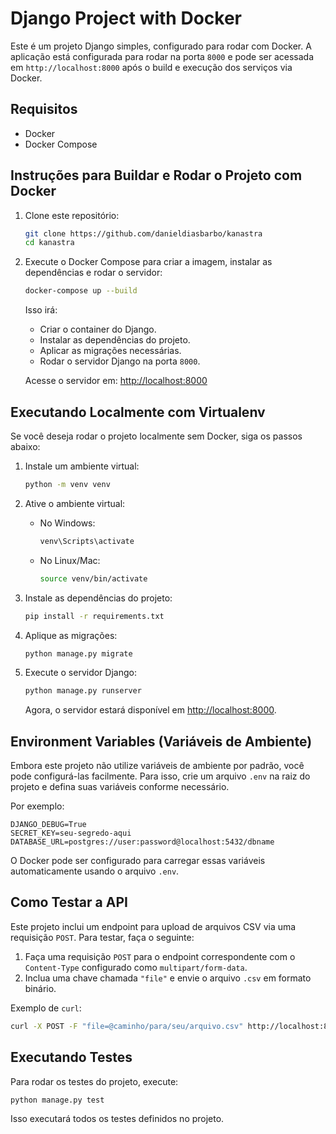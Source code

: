 # Django Project with Docker

Este é um projeto Django simples, configurado para rodar com Docker. A aplicação está configurada para rodar na porta `8000` e pode ser acessada em `http://localhost:8000` após o build e execução dos serviços via Docker.

## Requisitos

- Docker
- Docker Compose

## Instruções para Buildar e Rodar o Projeto com Docker

1. Clone este repositório:
   ```bash
   git clone https://github.com/danieldiasbarbo/kanastra
   cd kanastra
   ```

2. Execute o Docker Compose para criar a imagem, instalar as dependências e rodar o servidor:
   ```bash
   docker-compose up --build
   ```

   Isso irá:
   - Criar o container do Django.
   - Instalar as dependências do projeto.
   - Aplicar as migrações necessárias.
   - Rodar o servidor Django na porta `8000`.

   Acesse o servidor em: [http://localhost:8000](http://localhost:8000)

## Executando Localmente com Virtualenv

Se você deseja rodar o projeto localmente sem Docker, siga os passos abaixo:

1. Instale um ambiente virtual:
   ```bash
   python -m venv venv
   ```

2. Ative o ambiente virtual:
   - No Windows:
     ```bash
     venv\Scripts\activate
     ```
   - No Linux/Mac:
     ```bash
     source venv/bin/activate
     ```

3. Instale as dependências do projeto:
   ```bash
   pip install -r requirements.txt
   ```

4. Aplique as migrações:
   ```bash
   python manage.py migrate
   ```

5. Execute o servidor Django:
   ```bash
   python manage.py runserver
   ```

   Agora, o servidor estará disponível em [http://localhost:8000](http://localhost:8000).

## Environment Variables (Variáveis de Ambiente)

Embora este projeto não utilize variáveis de ambiente por padrão, você pode configurá-las facilmente. Para isso, crie um arquivo `.env` na raiz do projeto e defina suas variáveis conforme necessário.

Por exemplo:
```env
DJANGO_DEBUG=True
SECRET_KEY=seu-segredo-aqui
DATABASE_URL=postgres://user:password@localhost:5432/dbname
```

O Docker pode ser configurado para carregar essas variáveis automaticamente usando o arquivo `.env`.

## Como Testar a API

Este projeto inclui um endpoint para upload de arquivos CSV via uma requisição `POST`. Para testar, faça o seguinte:

1. Faça uma requisição `POST` para o endpoint correspondente com o `Content-Type` configurado como `multipart/form-data`.
2. Inclua uma chave chamada `"file"` e envie o arquivo `.csv` em formato binário.

Exemplo de `curl`:

```bash
curl -X POST -F "file=@caminho/para/seu/arquivo.csv" http://localhost:8000/charge/csv
```

## Executando Testes

Para rodar os testes do projeto, execute:

```bash
python manage.py test
```

Isso executará todos os testes definidos no projeto.